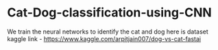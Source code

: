 # Cat-Dog-classification-using-CNN
We train the neural networks to identify the cat and dog
here is dataset kaggle link - https://www.kaggle.com/arpitjain007/dog-vs-cat-fastai
